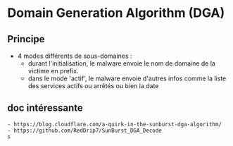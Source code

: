 # Domain Generation Algorithm (DGA)


## Principe

* 4 modes différents de sous-domaines :
    - durant l'initialisation, le malware envoie le nom de domaine de la victime en prefix.
    - dans le mode 'actif', le malware envoie d'autres infos comme la liste des services actifs ou arrêtés ou bien la date


## doc intéressante
    - https://blog.cloudflare.com/a-quirk-in-the-sunburst-dga-algorithm/
    - https://github.com/RedDrip7/SunBurst_DGA_Decode
    s



